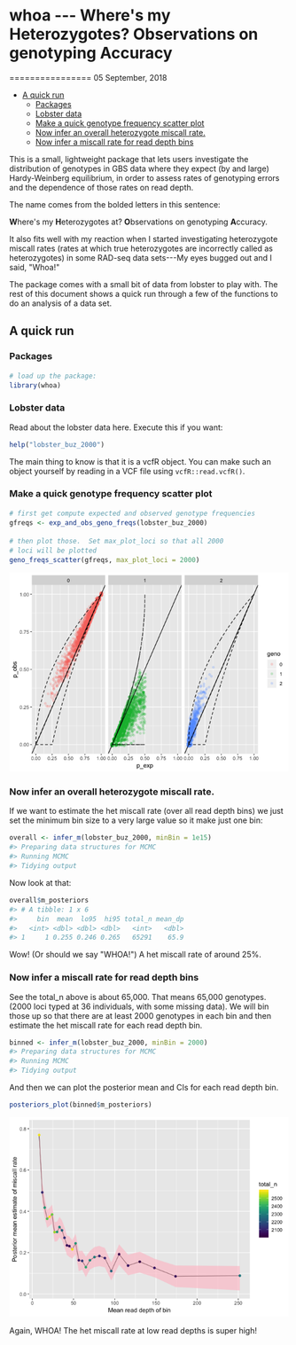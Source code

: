 whoa --- Where's my Heterozygotes? Observations on genotyping Accuracy
======================================================================
================
05 September, 2018

-   [A quick run](#a-quick-run)
    -   [Packages](#packages)
    -   [Lobster data](#lobster-data)
    -   [Make a quick genotype frequency scatter plot](#make-a-quick-genotype-frequency-scatter-plot)
    -   [Now infer an overall heterozygote miscall rate.](#now-infer-an-overall-heterozygote-miscall-rate.)
    -   [Now infer a miscall rate for read depth bins](#now-infer-a-miscall-rate-for-read-depth-bins)

<!-- README.md is generated from README.Rmd. Please edit that file -->
This is a small, lightweight package that lets users investigate the distribution of genotypes in GBS data where they expect (by and large) Hardy-Weinberg equilibrium, in order to assess rates of genotyping errors and the dependence of those rates on read depth.

The name comes from the bolded letters in this sentence:

**W**here's my **H**eterozygotes at? **O**bservations on genotyping **A**ccuracy.

It also fits well with my reaction when I started investigating heterozygote miscall rates (rates at which true heterozygotes are incorrectly called as heterozygotes) in some RAD-seq data sets---My eyes bugged out and I said, "Whoa!"

The package comes with a small bit of data from lobster to play with. The rest of this document shows a quick run through a few of the functions to do an analysis of a data set.

A quick run
-----------

### Packages

``` r
# load up the package:
library(whoa)
```

### Lobster data

Read about the lobster data here. Execute this if you want:

``` r
help("lobster_buz_2000")
```

The main thing to know is that it is a vcfR object. You can make such an object yourself by reading in a VCF file using `vcfR::read.vcfR()`.

### Make a quick genotype frequency scatter plot

``` r
# first get compute expected and observed genotype frequencies
gfreqs <- exp_and_obs_geno_freqs(lobster_buz_2000)

# then plot those.  Set max_plot_loci so that all 2000
# loci will be plotted
geno_freqs_scatter(gfreqs, max_plot_loci = 2000)
```

![](readme-figs/geno_plots-1.png)

### Now infer an overall heterozygote miscall rate.

If we want to estimate the het miscall rate (over all read depth bins) we just set the minimum bin size to a very large value so it make just one bin:

``` r
overall <- infer_m(lobster_buz_2000, minBin = 1e15)
#> Preparing data structures for MCMC
#> Running MCMC
#> Tidying output
```

Now look at that:

``` r
overall$m_posteriors
#> # A tibble: 1 x 6
#>     bin  mean  lo95  hi95 total_n mean_dp
#>   <int> <dbl> <dbl> <dbl>   <int>   <dbl>
#> 1     1 0.255 0.246 0.265   65291    65.9
```

Wow! (Or should we say "WHOA!") A het miscall rate of around 25%.

### Now infer a miscall rate for read depth bins

See the total\_n above is about 65,000. That means 65,000 genotypes. (2000 loci typed at 36 individuals, with some missing data).
We will bin those up so that there are at least 2000 genotypes in each bin and then estimate the het miscall rate for each read depth bin.

``` r
binned <- infer_m(lobster_buz_2000, minBin = 2000)
#> Preparing data structures for MCMC
#> Running MCMC
#> Tidying output
```

And then we can plot the posterior mean and CIs for each read depth bin.

``` r
posteriors_plot(binned$m_posteriors)
```

![](readme-figs/posterior_plots-1.png)

Again, WHOA! The het miscall rate at low read depths is super high!
